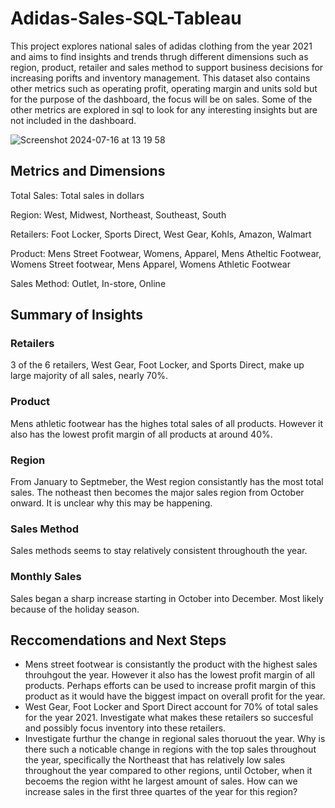 # Adidas-Sales-SQL-Tableau
This project explores national sales of adidas clothing from the year 2021 and aims to find insights and trends thrugh different dimensions such as region, product, retailer and sales method to support business decisions for increasing porifts and inventory management. This dataset also contains other metrics such as operating profit, operating margin and units sold but for the purpose of the dashboard, the focus will be on sales. Some of the other metrics are explored in sql to look for any interesting insights but are not included in the dashboard.

![Screenshot 2024-07-16 at 13 19 58](https://github.com/user-attachments/assets/399e929d-0d8e-4876-958e-e3af3ac0aa7d)

## Metrics and Dimensions
Total Sales: Total sales in dollars

Region: West, Midwest, Northeast, Southeast, South

Retailers: Foot Locker, Sports Direct, West Gear, Kohls, Amazon, Walmart

Product: Mens Street Footwear, Womens, Apparel, Mens Atheltic Footwear, Womens Street footwear, Mens Apparel, Womens Athletic Footwear

Sales Method: Outlet, In-store, Online

## Summary of Insights

### Retailers
3 of the 6 retailers, West Gear, Foot Locker, and Sports Direct, make up large majority of all sales, nearly 70%.

### Product
Mens athletic footwear has the highes total sales of all products. However it also has the lowest profit margin of all products at around 40%.

### Region
From January to Septmeber, the West region consistantly has the most total sales. The notheast then becomes the major sales region from October onward. It is unclear why this may be happening.

### Sales Method
Sales methods seems to stay relatively consistent throughouth the year.

### Monthly Sales
Sales began a sharp increase starting in October into December. Most likely because of the holiday season.

## Reccomendations and Next Steps
- Mens street footwear is consistantly the product with the highest sales throuhgout the year. However it also has the lowest profit margin of all products. Perhaps efforts can be used to increase profit margin of this product as it would have the biggest impact on overall profit for the year.
- West Gear, Foot Locker and Sport Direct account for 70% of total sales for the year 2021. Investigate what makes these retailers so succesful and possibly focus inventory into these retailers.
- Investigate furthur the change in regional sales thoruout the year. Why is there such a noticable change in regions with the top sales throughout the year, specifically the Northeast that has relatively low sales throughout the year compared to other regions, until October, when it becoems the region witht he largest amount of sales. How can we increase sales in the first three quartes of the year for this region?
